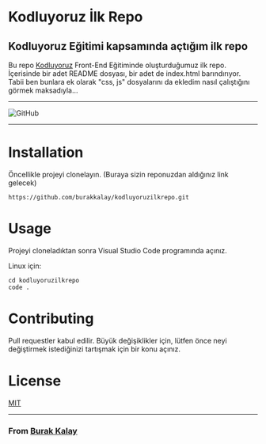 # Kodluyoruz İlk Repo
## Kodluyoruz Eğitimi kapsamında açtığım ilk repo

Bu repo [Kodluyoruz](https://kodluyoruz.org) Front-End Eğitiminde oluşturduğumuz ilk repo. İçerisinde bir adet README dosyası, bir adet de index.html barındırıyor.
Tabii ben bunlara ek olarak "css, js" dosyalarını da ekledim nasıl çalıştığını görmek maksadıyla...
***
![GitHub](https://user-images.githubusercontent.com/97529559/172203673-b7062d47-d713-457c-a5dc-b1b2f098241d.png)
***
# Installation
Öncellikle projeyi clonelayın. (Buraya sizin reponuzdan aldığınız link gelecek)

```
https://github.com/burakkalay/kodluyoruzilkrepo.git
```

# Usage
Projeyi cloneladıktan sonra Visual Studio Code programında açınız.

Linux için:
```
cd kodluyoruzilkrepo
code .
```
# Contributing
Pull requestler kabul edilir. Büyük değişiklikler için, lütfen önce neyi değiştirmek istediğinizi tartışmak için bir konu açınız.

# License
[MIT](https://choosealicense.com/licenses/mit/)

***
### From [Burak Kalay](https://app.patika.dev/brkkly)
